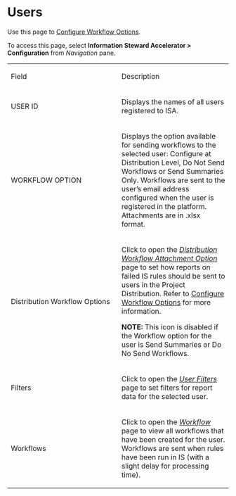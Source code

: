 # Users

<div class="use">

Use this page to [Configure Workflow
Options](../Use_Cases/Configure_Workflow_OptionsISA).

</div>

To access this page, select **Information Steward Accelerator \>**
<span style="font-weight: bold;">Configuration</span> from *Navigation*
pane.

<table>
<colgroup>
<col style="width: 50%" />
<col style="width: 50%" />
</colgroup>
<tbody>
<tr class="odd">
<td><p>Field</p></td>
<td><p>Description</p></td>
</tr>
<tr class="even">
<td><p>USER ID</p></td>
<td><p>Displays the names of all users registered to ISA.</p></td>
</tr>
<tr class="odd">
<td><p>WORKFLOW OPTION</p></td>
<td><p>Displays the option available for sending workflows to the selected user: Configure at Distribution Level, Do Not Send Workflows or Send Summaries Only. Workflows are sent to the user’s email address configured when the user is registered in the platform. Attachments are in .xlsx format.</p></td>
</tr>
<tr class="even">
<td><p>Distribution Workflow Options</p></td>
<td><p>Click to open the <span style="font-style: italic;"><a href="Distribution_Workflow_Attachment_Option">Distribution Workflow Attachment Option</a></span> page to set how reports on failed IS rules should be sent to users in the Project Distribution. Refer to <a href="../Use_Cases/Configure_Workflow_OptionsISA">Configure Workflow Options</a> for more information.</p>
<p><strong>NOTE:</strong> This icon is disabled if the Workflow option for the user is Send Summaries or Do No Send Workflows.</p></td>
</tr>
<tr class="odd">
<td><p>Filters</p></td>
<td><p>Click to open the <em><a href="../Use_Cases/User_Filters_ISA">User Filters</a></em> page to set filters for report data for the selected user.</p></td>
</tr>
<tr class="even">
<td><p>Workflows</p></td>
<td><p>Click to open the <em><a href="Workflow_H_ISA">Workflow</a></em> page to view all workflows that have been created for the user. Workflows are sent when rules have been run in IS (with a slight delay for processing time).</p></td>
</tr>
</tbody>
</table>
